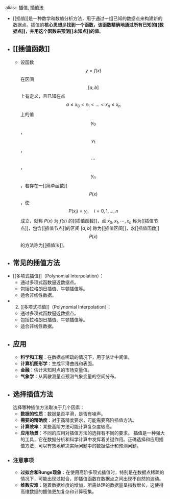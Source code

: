 alias:: 插值, 插值法

- [[插值]]是一种数学和数值分析方法，用于通过一组已知的数据点来构建新的数据点。插值的**核心思想**是**找到一个函数，该函数精确地通过所有已知的[[数据点]]，并用这个函数来预测[[未知点]]的值**。
- ## [[插值函数]]
	- 设函数$$y = f(x)$$在区间$$[a, b]$$上有定义，且已知在点$$a\le x_0<x_1<\dots<x_n\le x_n$$上的值$$y_0$$，$$y_1$$，$$\cdots$$，$$y_n$$，若存在一[[简单函数]]$$P(x)$$，使
	  $$P(x_i)=y_i, \quad i = 0, 1, \dots, n$$
	  成立，就称 $P(x)$ 为 $f(x)$ 的[[插值函数]]，点 $x_0, x_1, \cdots, x_n$ 称为[[插值节点]]，包含[[插值节点]]的区间 $[a, b]$ 称为[[插值区间]]，求[[插值函数]]$$P(x)$$的方法称为[[插值法]]。
- ## 常见的插值方法
- [[多项式插值]]（Polynomial Interpolation）：
	- 通过多项式函数逼近数据点。
	- 包括拉格朗日插值、牛顿插值等。
	- 适合非线性数据。
- 2. [[多项式插值]]（Polynomial Interpolation）：
	- 通过多项式函数逼近数据点。
	- 包括拉格朗日插值、牛顿插值等。
	- 适合非线性数据。
- ## 应用
	- **科学和工程**：在数据点稀疏的情况下，用于估计中间值。
	- **计算机图形学**：生成平滑曲线和表面。
	- **金融**：估计未知时点的市场变量值。
	- **气象学**：从离散测量点预测气象变量的空间分布。
- ## 选择插值方法
  选择哪种插值方法取决于几个因素：
	- **数据的性质**：数据是否平滑，是否有噪声。
	- **需要的精确度**：对于高精度要求，可能需要高阶插值方法。
	- **计算效率**：某些高阶方法可能计算复杂度较高。
	- **应用场景**：不同的应用对插值方法的选择有不同的要求。
	  插值是一种强大的工具，它在数据分析和科学计算中发挥着关键作用。正确选择和应用插值方法，可以有效地解决实际问题中的数据估计和预测问题。
- ### 注意事项
	- **过拟合和Runge现象**：在使用高阶多项式插值时，特别是在数据点稀疏的情况下，可能出现过拟合，即插值函数在数据点之间出现不自然的波动。
	- **维数灾难**：随着数据维度的增加，所需处理的数据量呈指数增长，这使得高维数据的插值更加复杂和计算密集。